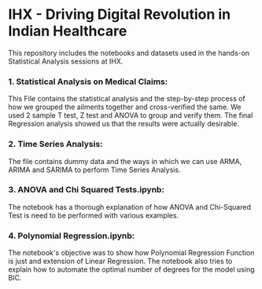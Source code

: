 # IHX - Driving Digital Revolution in Indian Healthcare
This repository includes the notebooks and datasets used in the hands-on Statistical Analysis sessions at IHX.

### 1. Statistical Analysis on Medical Claims:
This File contains the statistical analysis and the step-by-step process of how we grouped the ailments together and cross-verified the same. We used 2 sample T test, Z test and ANOVA to group and verify them. The final Regression analysis showed us that the results were actually desirable.

### 2. Time Series Analysis:
The file contains dummy data and the ways in which we can use ARMA, ARIMA and SARIMA to perform Time Series Analysis.

### 3. ANOVA and Chi Squared Tests.ipynb:
The notebook has a thorough explanation of how ANOVA and Chi-Squared Test is need to be performed with various examples.

### 4. Polynomial Regression.ipynb:
The notebook's objective was to show how Polynomial Regression Function is just and extension of Linear Regression. The notebook also tries to explain how to automate the optimal number of degrees for the model using BIC.
